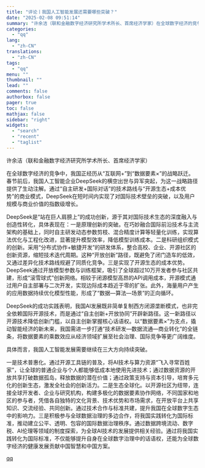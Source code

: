 ```yaml
---
title: "评论丨我国人工智能发展还需要哪些突破？"
date: "2025-02-08 09:51:14"
summary: "许余洁（联和金融数字经济研究所学术所长、首席经济学家）在全球数字经济的竞争中，我国正经历从“互联网+..."
categories:
  - "qq"
lang:
  - "zh-CN"
translations:
  - "zh-CN"
tags:
  - "qq"
menu: ""
thumbnail: ""
lead: ""
comments: false
authorbox: false
pager: true
toc: false
mathjax: false
sidebar: "right"
widgets:
  - "search"
  - "recent"
  - "taglist"
---
```


许余洁（联和金融数字经济研究所学术所长、首席经济学家）

在全球数字经济的竞争中，我国正经历从“互联网+”到“数据要素×”的战略跃迁。春节前后，我国人工智能企业DeepSeek的横空出世与异军突起，为这一战略路径提供了生动注解。通过“自主研发+国际对话”的技术路线与“开源生态+成本优势”的商业模式，DeepSeek在短时间内实现了对国际技术壁垒的突破，以及用户规模与商业价值的指数级增长。

DeepSeek是“站在巨人肩膀上”的成功创新，源于其对国际技术生态的深度融入与创造性转化，具体表现在：一是原理创新的突破。在巧妙融合国际前沿技术与主流架构的基础上，同时自主研发动态参数剪枝、混合精度计算等轻量化训练，实现算法优化与工程化改进，显著提升模型效率，降低模型训练成本。二是科研组织模式的创新。采用“分布式协作+敏捷开发”的研发体系，整合高校、企业、开源社区的创新资源，缩短技术迭代周期。这种“开放创新”路径，既避免了闭门造车的低效，又通过差异化技术路线规避了同质化竞争。三是实现了开源生态的成本优势。DeepSeek通过开放模型参数与训练框架，吸引了全球超过10万开发者参与社区共建，形成“滚雪球式”创新网络。相较于闭源模型高昂的API调用成本，开源模式通过用户自主部署与二次开发，实现边际成本趋近于零的扩张。此外，海量用户产生的应用数据持续优化模型性能，形成了“数据—算法—场景”的正向循环。

DeepSeek的成功实践表明，我国AI发展既非简单复制西方闭源垄断模式，也非完全依赖国际开源技术，而是通过“自主创新+开放协同”开辟新路径。这一新路径以开源技术降低创新门槛，以自主创新掌握核心话语权。以“数据要素×”为支点，撬动智能经济的新未来，我国需进一步打通“技术研发—数据流通—商业转化”的全链条，将数据要素的乘数效应从经济领域扩展至社会治理、国际竞争等更广阔维度。

具体而言，我国人工智能发展需要继续在三大方向持续突破。

一是技术普惠化。通过开源工具链的普及，将AI技术与算力资源“飞入寻常百姓家”，让全球的普通企业与个人都能够低成本地使用先进技术；通过数据资源的开放共享打破数据孤岛，释放数据的潜在价值；通过政策支持与资本引导，培育多元化的创新生态，激发全社会的创新活力。二是生态全球化。以开源社区为纽带，连接全球开发者、企业与研究机构，构建多极化的数据要素协作网络，不同国家和地区的参与者，凭借各自独特的文化背景、技术优势和市场需求，在开放平台上共享知识、交流经验、共同创新。通过技术合作与标准共建，提升我国在全球数字生态中的影响力。三是积极参与全球数据治理的多边合作，将我国实践转化为国际标准，推动建立公平、透明、包容的国际数据治理秩序。通过数据跨境流动、数字税、AI伦理等领域的制度探索，为全球AI技术的发展提供相关经验。通过将我国实践转化为国际标准，不仅能够提升自身在全球数字治理中的话语权，还能为全球数字经济的健康发展贡献中国智慧和中国方案。

[qq](https://new.qq.com/rain/a/20250208A027R600)
